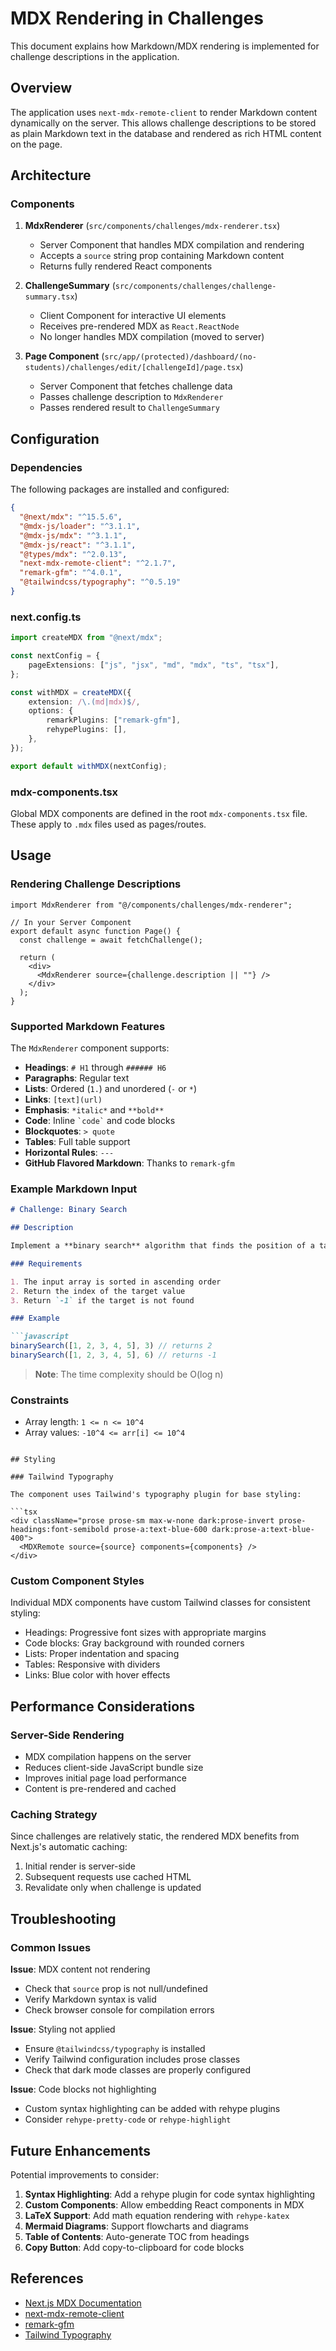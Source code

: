 # MDX Rendering in Challenges

This document explains how Markdown/MDX rendering is implemented for challenge descriptions in the application.

## Overview

The application uses `next-mdx-remote-client` to render Markdown content dynamically on the server. This allows challenge descriptions to be stored as plain Markdown text in the database and rendered as rich HTML content on the page.

## Architecture

### Components

1. **MdxRenderer** (`src/components/challenges/mdx-renderer.tsx`)
   - Server Component that handles MDX compilation and rendering
   - Accepts a `source` string prop containing Markdown content
   - Returns fully rendered React components

2. **ChallengeSummary** (`src/components/challenges/challenge-summary.tsx`)
   - Client Component for interactive UI elements
   - Receives pre-rendered MDX as `React.ReactNode`
   - No longer handles MDX compilation (moved to server)

3. **Page Component** (`src/app/(protected)/dashboard/(no-students)/challenges/edit/[challengeId]/page.tsx`)
   - Server Component that fetches challenge data
   - Passes challenge description to `MdxRenderer`
   - Passes rendered result to `ChallengeSummary`

## Configuration

### Dependencies

The following packages are installed and configured:

```json
{
  "@next/mdx": "^15.5.6",
  "@mdx-js/loader": "^3.1.1",
  "@mdx-js/mdx": "^3.1.1",
  "@mdx-js/react": "^3.1.1",
  "@types/mdx": "^2.0.13",
  "next-mdx-remote-client": "^2.1.7",
  "remark-gfm": "^4.0.1",
  "@tailwindcss/typography": "^0.5.19"
}
```

### next.config.ts

```typescript
import createMDX from "@next/mdx";

const nextConfig = {
    pageExtensions: ["js", "jsx", "md", "mdx", "ts", "tsx"],
};

const withMDX = createMDX({
    extension: /\.(md|mdx)$/,
    options: {
        remarkPlugins: ["remark-gfm"],
        rehypePlugins: [],
    },
});

export default withMDX(nextConfig);
```

### mdx-components.tsx

Global MDX components are defined in the root `mdx-components.tsx` file. These apply to `.mdx` files used as pages/routes.

## Usage

### Rendering Challenge Descriptions

```tsx
import MdxRenderer from "@/components/challenges/mdx-renderer";

// In your Server Component
export default async function Page() {
  const challenge = await fetchChallenge();
  
  return (
    <div>
      <MdxRenderer source={challenge.description || ""} />
    </div>
  );
}
```

### Supported Markdown Features

The `MdxRenderer` component supports:

- **Headings**: `# H1` through `###### H6`
- **Paragraphs**: Regular text
- **Lists**: Ordered (`1.`) and unordered (`-` or `*`)
- **Links**: `[text](url)`
- **Emphasis**: `*italic*` and `**bold**`
- **Code**: Inline `` `code` `` and code blocks
- **Blockquotes**: `> quote`
- **Tables**: Full table support
- **Horizontal Rules**: `---`
- **GitHub Flavored Markdown**: Thanks to `remark-gfm`

### Example Markdown Input

```markdown
# Challenge: Binary Search

## Description

Implement a **binary search** algorithm that finds the position of a target value within a sorted array.

### Requirements

1. The input array is sorted in ascending order
2. Return the index of the target value
3. Return `-1` if the target is not found

### Example

```javascript
binarySearch([1, 2, 3, 4, 5], 3) // returns 2
binarySearch([1, 2, 3, 4, 5], 6) // returns -1
```

> **Note**: The time complexity should be O(log n)

### Constraints

- Array length: `1 <= n <= 10^4`
- Array values: `-10^4 <= arr[i] <= 10^4`
```

## Styling

### Tailwind Typography

The component uses Tailwind's typography plugin for base styling:

```tsx
<div className="prose prose-sm max-w-none dark:prose-invert prose-headings:font-semibold prose-a:text-blue-600 dark:prose-a:text-blue-400">
  <MDXRemote source={source} components={components} />
</div>
```

### Custom Component Styles

Individual MDX components have custom Tailwind classes for consistent styling:

- Headings: Progressive font sizes with appropriate margins
- Code blocks: Gray background with rounded corners
- Lists: Proper indentation and spacing
- Tables: Responsive with dividers
- Links: Blue color with hover effects

## Performance Considerations

### Server-Side Rendering

- MDX compilation happens on the server
- Reduces client-side JavaScript bundle size
- Improves initial page load performance
- Content is pre-rendered and cached

### Caching Strategy

Since challenges are relatively static, the rendered MDX benefits from Next.js's automatic caching:

1. Initial render is server-side
2. Subsequent requests use cached HTML
3. Revalidate only when challenge is updated

## Troubleshooting

### Common Issues

**Issue**: MDX content not rendering

- Check that `source` prop is not null/undefined
- Verify Markdown syntax is valid
- Check browser console for compilation errors

**Issue**: Styling not applied

- Ensure `@tailwindcss/typography` is installed
- Verify Tailwind configuration includes prose classes
- Check that dark mode classes are properly configured

**Issue**: Code blocks not highlighting

- Custom syntax highlighting can be added with rehype plugins
- Consider `rehype-pretty-code` or `rehype-highlight`

## Future Enhancements

Potential improvements to consider:

1. **Syntax Highlighting**: Add a rehype plugin for code syntax highlighting
2. **Custom Components**: Allow embedding React components in MDX
3. **LaTeX Support**: Add math equation rendering with `rehype-katex`
4. **Mermaid Diagrams**: Support flowcharts and diagrams
5. **Table of Contents**: Auto-generate TOC from headings
6. **Copy Button**: Add copy-to-clipboard for code blocks

## References

- [Next.js MDX Documentation](https://nextjs.org/docs/app/building-your-application/configuring/mdx)
- [next-mdx-remote-client](https://github.com/ipikuka/next-mdx-remote-client)
- [remark-gfm](https://github.com/remarkjs/remark-gfm)
- [Tailwind Typography](https://tailwindcss.com/docs/typography-plugin)